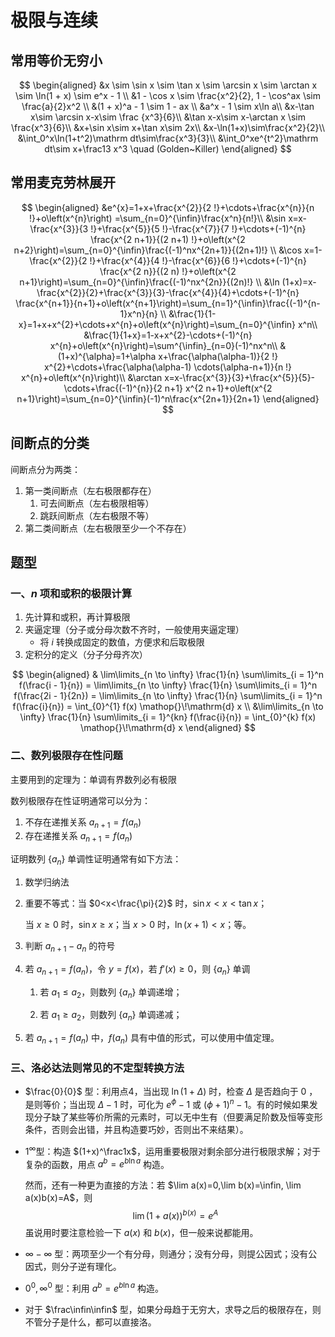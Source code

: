 # 极限与连续
## 常用等价无穷小
$$
\begin{aligned}
&x \sim \sin x \sim \tan x \sim \arcsin x \sim \arctan x \sim \ln(1 + x) \sim e^x - 1 \\
&1 - \cos x \sim \frac{x^2}{2}, 1 - \cos^ax \sim \frac{a}{2}x^2 \\
&(1 + x)^a - 1 \sim 1 - ax \\
&a^x - 1 \sim x\ln a\\
&x-\tan x\sim \arcsin x-x\sim \frac {x^3}{6}\\
&\tan x-x\sim x-\arctan x \sim \frac{x^3}{6}\\
&x+\sin x\sim x+\tan x\sim 2x\\
&x-\ln(1+x)\sim\frac{x^2}{2}\\
&\int_0^x\ln(1+t^2)\mathrm dt\sim\frac{x^3}{3}\\
&\int_0^xe^{t^2}\mathrm dt\sim x+\frac13 x^3 \quad (Golden~Killer)
\end{aligned}
$$

## 常用麦克劳林展开
$$
\begin{aligned}
&e^{x}=1+x+\frac{x^{2}}{2 !}+\cdots+\frac{x^{n}}{n !}+o\left(x^{n}\right) =\sum_{n=0}^{\infin}\frac{x^n}{n!}\\
&\sin x=x-\frac{x^{3}}{3 !}+\frac{x^{5}}{5 !}-\frac{x^{7}}{7 !}+\cdots+(-1)^{n} \frac{x^{2 n+1}}{(2 n+1) !}+o\left(x^{2 n+2}\right)=\sum_{n=0}^{\infin}\frac{(-1)^nx^{2n+1}}{(2n+1)!} \\
&\cos x=1-\frac{x^{2}}{2 !}+\frac{x^{4}}{4 !}-\frac{x^{6}}{6 !}+\cdots+(-1)^{n} \frac{x^{2 n}}{(2 n) !}+o\left(x^{2 n+1}\right)=\sum_{n=0}^{\infin}\frac{(-1)^nx^{2n}}{(2n)!} \\
&\ln (1+x)=x-\frac{x^{2}}{2}+\frac{x^{3}}{3}-\frac{x^{4}}{4}+\cdots+(-1)^{n} \frac{x^{n+1}}{n+1}+o\left(x^{n+1}\right)=\sum_{n=1}^{\infin}\frac{(-1)^{n-1}x^n}{n} \\
&\frac{1}{1-x}=1+x+x^{2}+\cdots+x^{n}+o\left(x^{n}\right)=\sum_{n=0}^{\infin} x^n\\
&\frac{1}{1+x}=1-x+x^{2}-\cdots+(-1)^{n} x^{n}+o\left(x^{n}\right)=\sum^{\infin}_{n=0}(-1)^nx^n\\
&(1+x)^{\alpha}=1+\alpha x+\frac{\alpha(\alpha-1)}{2 !} x^{2}+\cdots+\frac{\alpha(\alpha-1) \cdots(\alpha-n+1)}{n !} x^{n}+o\left(x^{n}\right)\\
&\arctan x=x-\frac{x^{3}}{3}+\frac{x^{5}}{5}-\cdots+\frac{(-1)^{n}}{2 n+1} x^{2 n+1}+o\left(x^{2 n+1}\right)=\sum_{n=0}^{\infin}(-1)^n\frac{x^{2n+1}}{2n+1}
\end{aligned}
$$

## 间断点的分类
间断点分为两类：
1. 第一类间断点（左右极限都存在）
   1. 可去间断点（左右极限相等）
   2. 跳跃间断点（左右极限不等）
2. 第二类间断点（左右极限至少一个不存在）

## 题型
### 一、$n$ 项和或积的极限计算

1. 先计算和或积，再计算极限
2. 夹逼定理（分子或分母次数不齐时，一般使用夹逼定理）
   - 将 $i$ 转换成固定的数值，方便求和后取极限
3. 定积分的定义（分子分母齐次）

$$
\begin{aligned}
    & \lim\limits_{n \to \infty} \frac{1}{n} \sum\limits_{i = 1}^n f(\frac{i - 1}{n}) = \lim\limits_{n \to \infty} \frac{1}{n} \sum\limits_{i = 1}^n f(\frac{2i - 1}{2n}) = \lim\limits_{n \to \infty} \frac{1}{n} \sum\limits_{i = 1}^n f(\frac{i}{n}) = \int_{0}^{1} f(x) \mathop{}\!\mathrm{d} x  \\
    &\lim\limits_{n \to \infty} \frac{1}{n} \sum\limits_{i = 1}^{kn} f(\frac{i}{n}) = \int_{0}^{k} f(x) \mathop{}\!\mathrm{d} x
\end{aligned}
$$

### 二、数列极限存在性问题
主要用到的定理为：单调有界数列必有极限

数列极限存在性证明通常可以分为：
1. 不存在递推关系 $a_{n + 1} = f(a_n)$ 
2. 存在递推关系 $a_{n + 1} = f(a_n)$

证明数列 $\{a_n\}$ 单调性证明通常有如下方法：
1. 数学归纳法

2. 重要不等式：当 $0<x<\frac{\pi}{2}$ 时，$\sin x<x<\tan x$；

   当 $x\geqslant0$ 时，$\sin x\geqslant x$；当 $x>0$ 时，$\ln(x+1)<x$；等。

3. 判断 $a_{n + 1} - a_n$ 的符号

4. 若 $a_{n + 1} = f(a_n)$，令 $y = f(x)$，若 $f'(x) \ge 0$，则 $\{a_n\}$ 单调
   1. 若 $a_1 \le a_2$，则数列 $\{a_n\}$ 单调递增；

   2. 若 $a_1 \ge a_2$，则数列 $\{a_n\}$ 单调递减；

5. 若 $a_{n + 1} = f(a_n)$ 中，$f(a_n)$ 具有中值的形式，可以使用中值定理。

### 三、洛必达法则常见的不定型转换方法

- $\frac{0}{0}$ 型：利用点4，当出现 $\ln(1+\Delta)$ 时，检查 $\Delta$ 是否趋向于 0 ，是则等价；当出现 $\Delta-1$ 时，可化为 $e^{\phi}-1$ 或 $(\phi+1)^n-1$。有的时候如果发现分子缺了某些等价所需的元素时，可以无中生有（但要满足阶数及恒等变形条件，否则会出错，并且构造要巧妙，否则出不来结果）。

- $1^\infty$型：构造 $(1+x)^\frac1x$，运用重要极限对剩余部分进行极限求解；对于复杂的函数，用点 $a^b=e^{b\ln a}$ 构造。

  然而，还有一种更为直接的方法：若 $\lim a(x)=0,\lim b(x)=\infin, \lim a(x)b(x)=A$，则
  $$
  \lim(1+a(x))^{b(x)}=e^A
  $$
  虽说用时要注意检验一下 $a(x)$ 和 $b(x)$，但一般来说都能用。

- $\infty-\infty$ 型：两项至少一个有分母，则通分；没有分母，则提公因式；没有公因式，则分子逆有理化。

- $0^0,\infty^0$ 型：利用 $a^b=e^{b\ln a}$ 构造。

- 对于 $\frac\infin\infin$ 型，如果分母趋于无穷大，求导之后的极限存在，则不管分子是什么，都可以直接洛。

